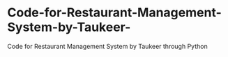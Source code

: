 # Code-for-Restaurant-Management-System-by-Taukeer-
Code for Restaurant Management System by Taukeer through Python
